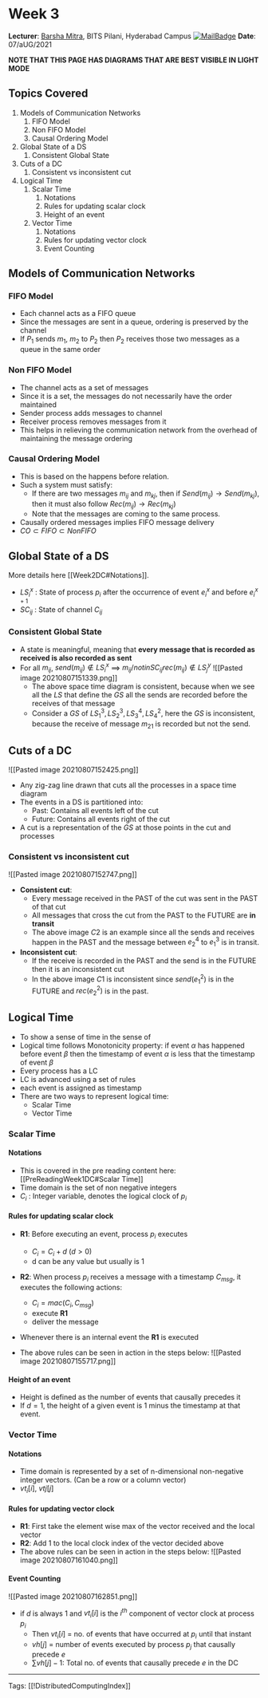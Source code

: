 # Week 3

**Lecturer**: [Barsha Mitra](http://a.impartus.com/#/profile/1985732), BITS Pilani, Hyderabad Campus
[![MailBadge](https://img.shields.io/badge/-barsha.mitra@hyderabad.bits--pilani.ac.in-EA4335?style=for-the-badge&logo=gmail&logoColor=white)](mailto:barsha.mitra@hyderabad.bits-pilani.ac.in)
**Date**: 07/aUG/2021

**NOTE THAT THIS PAGE HAS DIAGRAMS THAT ARE BEST VISIBLE IN LIGHT MODE**

## Topics Covered
1. Models of Communication Networks
	1. FIFO Model
	2. Non FIFO Model
	3. Causal Ordering Model
2. Global State of a DS
	1. Consistent Global State
3. Cuts of a DC
	1. Consistent vs inconsistent cut
4. Logical Time
	1. Scalar Time
		1. Notations
		2. Rules for updating scalar clock
		3. Height of an event
	2. Vector Time
		1. Notations
		2. Rules for updating vector clock
		3. Event Counting


## Models of Communication Networks
### FIFO Model
- Each channel acts as a FIFO queue
- Since the messages are sent in a queue, ordering is preserved by the channel
- If $P_1$ sends $m_1$, $m_2$ to $P_2$ then $P_2$ receives those two messages as a queue in the same order

### Non FIFO Model
- The channel acts as a set of messages
- Since it is a set, the messages do not necessarily have the order maintained
- Sender process adds messages to channel
- Receiver process removes messages from it
- This helps in relieving the communication network from the overhead of maintaining the message ordering

### Causal Ordering Model
- This is based on the happens before relation.
- Such a system must satisfy:
	- If there are two messages $m_{ij}$ and $m_{kj}$, then if $Send(m_{ij}) \rightarrow Send(m_{kj})$, then it must also follow $Rec(m_{ij}) \rightarrow Rec(m_{kj})$
	- Note that the messages are coming to the same process.
- Causally ordered messages implies FIFO message delivery
- $CO \subset FIFO \subset Non FIFO$

## Global State of a DS
More details here [[Week2DC#Notations]]. 
- $LS_i^x$ : State of process $p_i$ after the occurrence of event $e_i^x$ and before $e_i^{x+1}$
- $SC_{ij}$ : State of channel $C_{ij}$

### Consistent Global State
- A state is meaningful, meaning that **every message that is recorded as received is also recorded as sent**
- For all $m_{ij}$, $send(m_{ij}) \notin LS_i^x$ $\implies$ $m_{ij} /notin SC_{ij} rec(m_{ij}) \notin LS_j^y$
	![[Pasted image 20210807151339.png]]
	- The above space time diagram is consistent, because when we see all the $LS$ that define the $GS$ all the sends are recorded before the receives of that message
	- Consider a $GS$ of $LS_1^3, LS_2^3, LS_3^4, LS_4^2$, here the $GS$ is inconsistent, because the receive of message $m_{21}$ is recorded but not the send.

## Cuts of a DC
![[Pasted image 20210807152425.png]]
- Any zig-zag line drawn that cuts all the processes in a space time diagram
- The events in a DS is partitioned into:
	- Past: Contains all events left of the cut
	- Future: Contains all events right of the cut
- A cut is a representation of the $GS$ at those points in the cut and processes

### Consistent vs inconsistent cut
![[Pasted image 20210807152747.png]]
- **Consistent cut**: 
	- Every message received in the PAST of the cut was sent in the PAST of that cut
	- All messages that cross the cut from the PAST to the FUTURE are **in transit**
	- The above image $C2$ is an example since all the sends and receives happen in the PAST and the message between $e_2^4$ to $e_1^3$ is in transit.
- **Inconsistent cut**: 
	- If the receive is recorded in the PAST and the send is in the FUTURE then it is an inconsistent cut
	- In the above image $C1$ is inconsistent since $send(e_1^2)$ is in the FUTURE and $rec(e_2^2)$ is in the past.

## Logical Time
- To show a sense of time in the sense of 
- Logical time follows Monotonicity property: if event $\alpha$ has happened before event $\beta$ then the timestamp of event $\alpha$ is less that the timestamp of event $\beta$
- Every process has a LC
- LC is advanced using a set of rules
- each event is assigned as timestamp
- There are two ways to represent logical time:
	- Scalar Time
	- Vector Time

### Scalar Time
#### Notations
- This is covered in the pre reading content here: [[PreReadingWeek1DC#Scalar Time]]
- Time domain is the set of non negative integers
- $C_i$ : Integer variable, denotes the logical clock of $p_i$

#### Rules for updating scalar clock
- **R1**: Before executing an event, process $p_i$ executes
	-  $C_i = C_i + d\ (d \gt 0)$
	-  d can be any value but usually is 1

- **R2**: When process $p_i$ receives a message with a timestamp $C_{msg}$, it executes the following actions:
	- $C_i = mac(C_i, C_{msg})$
	- execute **R1**
	- deliver the message
- Whenever there is an internal event the **R1** is executed
- The above rules can be seen in action in the steps below:
![[Pasted image 20210807155717.png]]

#### Height of an event
- Height is defined as the number of events that causally precedes it
- If $d = 1$, the height of a given event is 1 minus the timestamp at that event. 

### Vector Time
#### Notations
- Time domain is represented by a set of n-dimensional non-negative integer vectors. (Can be a row or a column vector)
- $vt_i[i]$, $vtj[j]$

#### Rules for updating vector clock
- **R1**: First take the element wise max of the vector received and the local vector
- **R2**: Add 1 to the local clock index of the vector decided above
- The above rules can be seen in action in the steps below:
![[Pasted image 20210807161040.png]]

#### Event Counting
![[Pasted image 20210807162851.png]]
- if $d$ is always $1$ and $vt_i[i]$ is the $i^{th}$ component of vector clock at process $p_i$
	- Then $vt_i[i]$ = no. of events that have occurred at  $p_i$ until that instant
	- $vh[j]$ = number of events executed by process $p_j$ that causally precede $e$
	- $\sum vh[j] - 1$: Total no. of events that causally precede $e$ in the DC

---
Tags: [[!DistributedComputingIndex]]